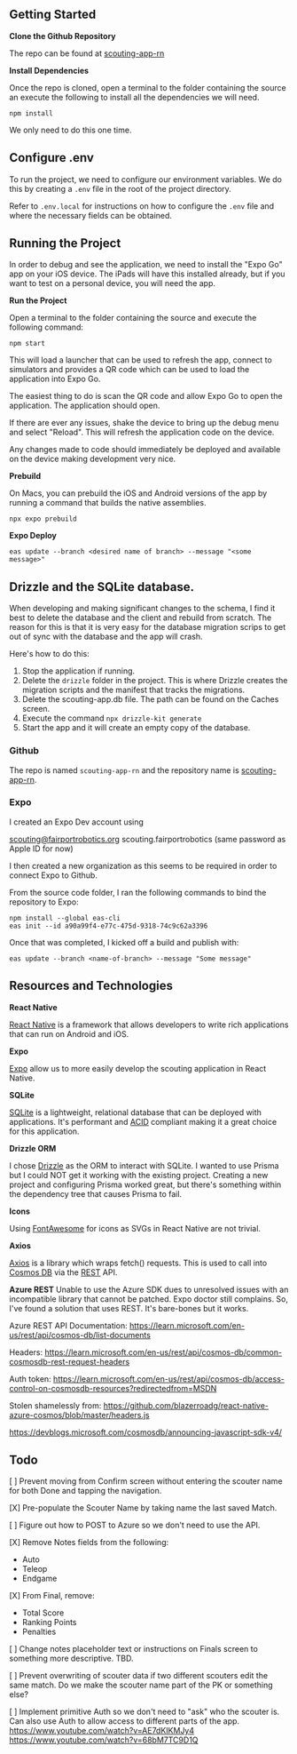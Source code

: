 ## Getting Started

**Clone the Github Repository**

The repo can be found at [scouting-app-rn](https://github.com/FairportRobotics/scouting-app-rn)

**Install Dependencies**

Once the repo is cloned, open a terminal to the folder containing the source an execute the following to install all the dependencies we will need.

```
npm install
```

We only need to do this one time.

## Configure .env

To run the project, we need to configure our environment variables. We do this by creating a `.env` file in the root of the project directory.

Refer to `.env.local` for instructions on how to configure the `.env` file and where the necessary fields can be obtained.

## Running the Project

In order to debug and see the application, we need to install the "Expo Go" app on your iOS device. The iPads will have this installed already, but if you want to test on a personal device, you will need the app.

**Run the Project**

Open a terminal to the folder containing the source and execute the following command:

```
npm start
```

This will load a launcher that can be used to refresh the app, connect to simulators and provides a QR code which can be used to load the application into Expo Go.

The easiest thing to do is scan the QR code and allow Expo Go to open the application. The application should open.

If there are ever any issues, shake the device to bring up the debug menu and select "Reload". This will refresh the application code on the device.

Any changes made to code should immediately be deployed and available on the device making development very nice.

**Prebuild**

On Macs, you can prebuild the iOS and Android versions of the app by running a command that builds the native assemblies.

```
npx expo prebuild
```

**Expo Deploy**

```
eas update --branch <desired name of branch> --message "<some message>"
```

## Drizzle and the SQLite database.

When developing and making significant changes to the schema, I find it best to delete the database and the client and rebuild from scratch. The reason for this is that it is very easy for the database migration scrips to get out of sync with the database and the app will crash.

Here's how to do this:

1. Stop the application if running.
2. Delete the `drizzle` folder in the project. This is where Drizzle creates the migration scripts and the manifest that tracks the migrations.
3. Delete the scouting-app.db file. The path can be found on the Caches screen.
4. Execute the command `npx drizzle-kit generate`
5. Start the app and it will create an empty copy of the database.

### Github

The repo is named `scouting-app-rn` and the repository name is [scouting-app-rn](https://github.com/FairportRobotics/scouting-app-rn).

### Expo

I created an Expo Dev account using

scouting@fairportrobotics.org
scouting.fairportrobotics
(same password as Apple ID for now)

I then created a new organization as this seems to be required in order to connect Expo to Github.

From the source code folder, I ran the following commands to bind the repository to Expo:

```
npm install --global eas-cli
eas init --id a90a99f4-e77c-475d-9318-74c9c62a3396
```

Once that was completed, I kicked off a build and publish with:

```
eas update --branch <name-of-branch> --message "Some message"
```

## Resources and Technologies

**React Native**

[React Native](https://reactnative.dev/) is a framework that allows developers to write rich applications that can run on Android and iOS.

**Expo**

[Expo](https://expo.dev/) allow us to more easily develop the scouting application in React Native.

**SQLite**

[SQLite](https://www.sqlite.org/) is a lightweight, relational database that can be deployed with applications. It's performant and [ACID](https://en.wikipedia.org/wiki/ACID) compliant making it a great choice for this application.

**Drizzle ORM**

I chose [Drizzle](https://orm.drizzle.team/) as the ORM to interact with SQLite. I wanted to use Prisma but I could NOT get it working with the existing project. Creating a new project and configuring Prisma worked great, but there's something within the dependency tree that causes Prisma to fail.

**Icons**

Using [FontAwesome](https://fontawesome.com/search?o=r&m=free) for icons as SVGs in React Native are not trivial.

**Axios**

[Axios](https://axios-http.com/docs/intro) is a library which wraps fetch() requests. This is used to call into [Cosmos DB](https://learn.microsoft.com/en-us/rest/api/cosmos-db/) via the [REST](https://en.wikipedia.org/wiki/REST) API.

**Azure REST**
Unable to use the Azure SDK dues to unresolved issues with an incompatible library that cannot be patched. Expo doctor still complains. So, I've found a solution that uses REST. It's bare-bones but it works.

Azure REST API Documentation:
https://learn.microsoft.com/en-us/rest/api/cosmos-db/list-documents

Headers:
https://learn.microsoft.com/en-us/rest/api/cosmos-db/common-cosmosdb-rest-request-headers

Auth token:
https://learn.microsoft.com/en-us/rest/api/cosmos-db/access-control-on-cosmosdb-resources?redirectedfrom=MSDN

Stolen shamelessly from:
https://github.com/blazerroadg/react-native-azure-cosmos/blob/master/headers.js

https://devblogs.microsoft.com/cosmosdb/announcing-javascript-sdk-v4/

## Todo

[ ] Prevent moving from Confirm screen without entering the scouter name for both Done and tapping the navigation.

[X] Pre-populate the Scouter Name by taking name the last saved Match.

[ ] Figure out how to POST to Azure so we don't need to use the API.

[X] Remove Notes fields from the following:

- Auto
- Teleop
- Endgame

[X] From Final, remove:

- Total Score
- Ranking Points
- Penalties

[ ] Change notes placeholder text or instructions on Finals screen to something more descriptive. TBD.

[ ] Prevent overwriting of scouter data if two different scouters edit the same match. Do we make the scouter name part of the PK or something else?

[ ] Implement primitive Auth so we don't need to "ask" who the scouter is. Can also use Auth to allow access to different parts of the app.
https://www.youtube.com/watch?v=AE7dKIKMJy4
https://www.youtube.com/watch?v=68bM7TC9D1Q
